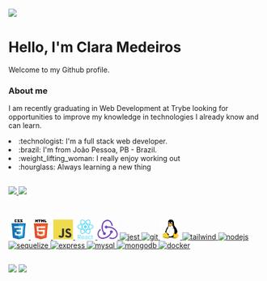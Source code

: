 <img align="left" width="250px" style="margin-top:-20px" src="https://myoctocat.com/assets/images/base-octocat.svg">

<h1>Hello, I'm Clara Medeiros</h1>
<p>Welcome to my Github profile.</p>

<h3>About me</h3>
<p>I am recently graduating in Web Development at Trybe looking for opportunities to improve my knowledge in technologies I already know and can learn.</p>
<li>:technologist: I'm a full stack web developer.</li>
<li>:brazil: I'm from João Pessoa, PB - Brazil.</li>
<li>:weight_lifting_woman: I really enjoy working out</li>
<li>:hourglass: Always learning a new thing</li>

##
<!-- <div align="center">
  <a href="https://github.com/mclaramedeiros">
  <img height="180em" src="https://github-readme-stats.vercel.app/api?username=mclaramedeiros&show_icons=true&theme=dracula&include_all_commits=true&count_private=true"/>
    <div>
<a href="https://github.com/mclaramedeiros">
 <img height="180em" src="https://github-readme-stats.vercel.app/api/top-langs/?username=mclaramedeiros&layout=compact&langs_count=7&theme=dracula"/>
</div>
 ## -->

<div>
<a href="https://github.com/mclaramedeiros">
<img height="180em" src="https://github-readme-stats.vercel.app/api/top-langs/?username=mclaramedeiros&layout=compact&langs_count=7&theme=dracula"/>
<img height="180em" src="https://github-readme-stats.vercel.app/api?username=mclaramedeiros&show_icons=true&theme=dracula&include_all_commits=true&count_private=true"/>
</div>
 
##
 
 <div style="display: inline_block"><br>
<a href="https://www.w3schools.com/css/" target="_blank" rel="noreferrer"> <img src="https://raw.githubusercontent.com/devicons/devicon/master/icons/css3/css3-original-wordmark.svg" alt="css3" width="40" height="40"/> </a> 
<a href="https://www.w3.org/html/" target="_blank" rel="noreferrer"> <img src="https://raw.githubusercontent.com/devicons/devicon/master/icons/html5/html5-original-wordmark.svg" alt="html5" width="40" height="40"/> </a> 
<a href="https://developer.mozilla.org/en-US/docs/Web/JavaScript" target="_blank" rel="noreferrer"> <img src="https://raw.githubusercontent.com/devicons/devicon/master/icons/javascript/javascript-original.svg" alt="javascript" width="40" height="40"/> </a> 
<a href="https://reactjs.org/" target="_blank" rel="noreferrer"> <img src="https://raw.githubusercontent.com/devicons/devicon/master/icons/react/react-original-wordmark.svg" alt="react" width="40" height="40"/> </a>
<a href="https://redux.js.org" target="_blank" rel="noreferrer"> <img src="https://raw.githubusercontent.com/devicons/devicon/master/icons/redux/redux-original.svg" alt="redux" width="40" height="40"/> </a>
<a href="https://jestjs.io" target="_blank" rel="noreferrer"> <img src="https://www.vectorlogo.zone/logos/jestjsio/jestjsio-icon.svg" alt="jest" width="40" height="40"/> </a> 
<a href="https://git-scm.com/" target="_blank" rel="noreferrer"> <img src="https://www.vectorlogo.zone/logos/git-scm/git-scm-icon.svg" alt="git" width="40" height="40"/> </a>
<a href="https://www.linux.org/" target="_blank" rel="noreferrer"> <img src="https://raw.githubusercontent.com/devicons/devicon/master/icons/linux/linux-original.svg" alt="linux" width="40" height="40"/> </a> 
<a href="https://expressjs.com/" target="_blank" rel="noreferrer"> <img src="https://cdn.jsdelivr.net/gh/devicons/devicon/icons/tailwindcss/tailwindcss-original-wordmark.svg" alt="tailwind" width="40" height="40"/> </a> 
<a href="https://nodejs.org/en/" target="_blank" rel="noreferrer"> <img src="https://cdn.jsdelivr.net/gh/devicons/devicon/icons/nodejs/nodejs-original.svg" alt="nodejs" width="40" height="40"/> </a> 
<a href="https://sequelize.org/" target="_blank" rel="noreferrer"> <img src="https://cdn.jsdelivr.net/gh/devicons/devicon/icons/sequelize/sequelize-original.svg" alt="sequelize" width="40" height="40"/> </a> 
<a href="https://expressjs.com/" target="_blank" rel="noreferrer"> <img src="https://cdn.jsdelivr.net/gh/devicons/devicon/icons/express/express-original.svg" alt="express" width="40" height="40"/> </a> 
<a href="https://expressjs.com/" target="_blank" rel="noreferrer"> <img src="https://cdn.jsdelivr.net/gh/devicons/devicon/icons/mysql/mysql-original.svg" alt="mysql" width="40" height="40"/> </a> 
<a href="https://expressjs.com/" target="_blank" rel="noreferrer"> <img src="https://cdn.jsdelivr.net/gh/devicons/devicon/icons/mongodb/mongodb-original.svg" alt="mongodb" width="40" height="40"/> </a> 
<a href="https://expressjs.com/" target="_blank" rel="noreferrer"> <img src="https://cdn.jsdelivr.net/gh/devicons/devicon/icons/docker/docker-original.svg" alt="docker" width="40" height="40"/> </a> 
</div>
  
  ##
 
<div> 
  <a href = "mailto:claramedeiroswon@gmail.com"><img src="https://img.shields.io/badge/-Gmail-%23333?style=for-the-badge&logo=gmail&logoColor=white" target="_blank"></a>
  <a href="https://www.linkedin.com/in/mclaramedeiros" target="_blank"><img src="https://img.shields.io/badge/-LinkedIn-%230077B5?style=for-the-badge&logo=linkedin&logoColor=white" target="_blank"></a> 
 
<!--   ![Snake animation](https://github.com/anjeldiniz/anjeldiniz/blob/output/github-contribution-grid-snake.svg) -->
 
</div>
